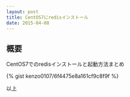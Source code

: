 ```yaml
---
layout: post
title: CentOS7にredisインストール
date: 2015-04-08
---
```


## 概要

CentOS7でのredisインストールと起動方法まとめ

{% gist kenzo0107/6f4475e8a161cf9c8f9f %}

以上
